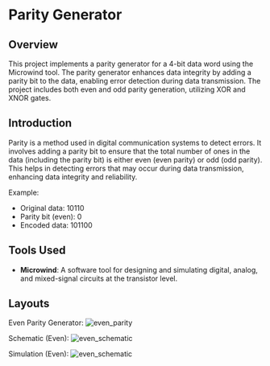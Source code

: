 # Parity Generator

## Overview

This project implements a parity generator for a 4-bit data word using the Microwind tool. The parity generator enhances data integrity by adding a parity bit to the data, enabling error detection during data transmission. The project includes both even and odd parity generation, utilizing XOR and XNOR gates.

## Introduction

Parity is a method used in digital communication systems to detect errors. It involves adding a parity bit to ensure that the total number of ones in the data (including the parity bit) is either even (even parity) or odd (odd parity). This helps in detecting errors that may occur during data transmission, enhancing data integrity and reliability.

Example:
- Original data: 10110
- Parity bit (even): 0
- Encoded data: 101100

## Tools Used

- **Microwind**: A software tool for designing and simulating digital, analog, and mixed-signal circuits at the transistor level.

## Layouts

Even Parity Generator:
<img src='./layout_evenparity' alt='even_parity'>

Schematic (Even):
<img src='./schematic_even' alt='even_schematic'>

Simulation (Even):
<img src='./schematic_even' alt='even_schematic'>
